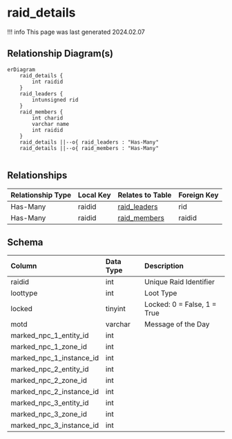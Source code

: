 # raid_details

!!! info
	This page was last generated 2024.02.07

## Relationship Diagram(s)

```mermaid
erDiagram
    raid_details {
        int raidid
    }
    raid_leaders {
        intunsigned rid
    }
    raid_members {
        int charid
        varchar name
        int raidid
    }
    raid_details ||--o{ raid_leaders : "Has-Many"
    raid_details ||--o{ raid_members : "Has-Many"


```


## Relationships

| Relationship Type | Local Key | Relates to Table | Foreign Key |
| :--- | :--- | :--- | :--- |
| Has-Many | raidid | [raid_leaders](../../schema/raids/raid_leaders.md) | rid |
| Has-Many | raidid | [raid_members](../../schema/raids/raid_members.md) | raidid |


## Schema

| Column | Data Type | Description |
| :--- | :--- | :--- |
| raidid | int | Unique Raid Identifier |
| loottype | int | Loot Type |
| locked | tinyint | Locked: 0 = False, 1 = True |
| motd | varchar | Message of the Day |
| marked_npc_1_entity_id | int |  |
| marked_npc_1_zone_id | int |  |
| marked_npc_1_instance_id | int |  |
| marked_npc_2_entity_id | int |  |
| marked_npc_2_zone_id | int |  |
| marked_npc_2_instance_id | int |  |
| marked_npc_3_entity_id | int |  |
| marked_npc_3_zone_id | int |  |
| marked_npc_3_instance_id | int |  |

